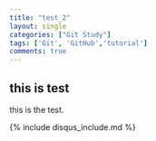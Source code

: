 ```yaml
---
title: "test_2"
layout: single
categories: ["Git Study"]
tags: ['Git', 'GitHub','tutorial']
comments: true
---
```


## this is test

this is the test.

{% include disqus_include.md %}